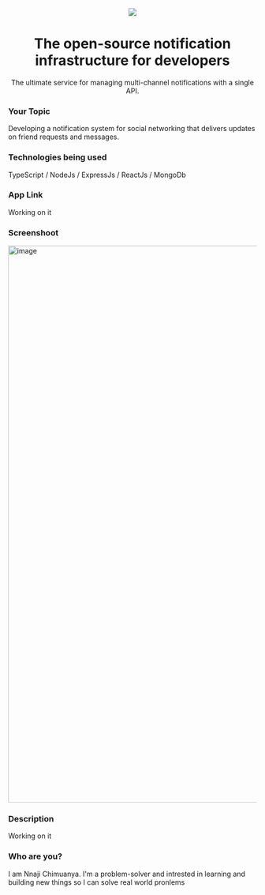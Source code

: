 <div align="center">
    <a href="https://connect.novu.co" target="_blank"><img src="https://user-images.githubusercontent.com/100117126/235352632-e3e22d9e-2c8b-43d3-a297-dd8fbd90fc56.png" /></a>
</div>

<h1 align="center">The open-source notification infrastructure for developers</h1>

<div align="center">
The ultimate service for managing multi-channel notifications with a single API.
</div>

<h3>Your Topic</h3>
<p>Developing a notification system for social networking that delivers updates on friend requests and messages.</p>

<h3>Technologies being used</h3>
<p>TypeScript / NodeJs / ExpressJs / ReactJs / MongoDb</p>

<h3>App Link</h3>
<p>Working on it</p>

<h3>Screenshoot</h3>
<img width="1128" alt="image" src="https://user-images.githubusercontent.com/100117126/235352769-56544ab6-8b0d-47f9-8788-e363c692a594.png">

<h3>Description</h3>
<p>Working on it</p>

<h3>Who are you?</h3>
<p>I am Nnaji Chimuanya. I'm a problem-solver and intrested in learning and building new things so I can solve real world pronlems </p>
